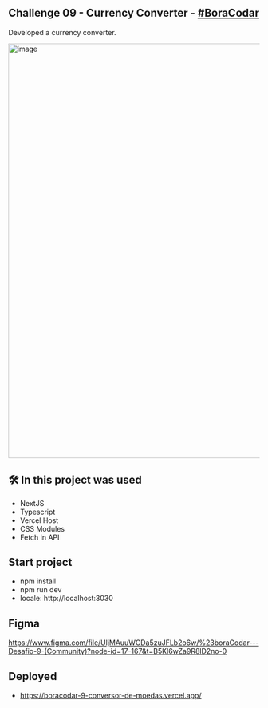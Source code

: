 
## Challenge 09 - Currency Converter - <a href="https://www.rocketseat.com.br/boracodar/desafios-anteriores/um-conversor-de-moedas-desafio-09">#BoraCodar</a>
Developed a currency converter.

<img width="831" alt="image" src="https://user-images.githubusercontent.com/28486303/231814707-dbffeabe-b2b1-47df-a19e-a72d0a8faa8e.png">

## 🛠️ In this project was used
- NextJS
- Typescript
- Vercel Host
- CSS Modules
- Fetch in API

## Start project

- npm install
- npm run dev
- locale: http://localhost:3030

## Figma
https://www.figma.com/file/UljMAuuWCDa5zuJFLb2o6w/%23boraCodar---Desafio-9-(Community)?node-id=17-167&t=B5Kl6wZa9R8lD2no-0

## Deployed
- https://boracodar-9-conversor-de-moedas.vercel.app/
